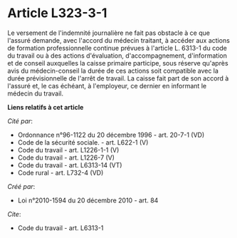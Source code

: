 # Article L323-3-1

Le versement de l'indemnité journalière ne fait pas obstacle à ce que l'assuré demande, avec l'accord du médecin traitant, à
accéder aux actions de formation professionnelle continue prévues à l'article L. 6313-1 du code du travail ou à des actions
d'évaluation, d'accompagnement, d'information et de conseil auxquelles la caisse primaire participe, sous réserve qu'après
avis du médecin-conseil la durée de ces actions soit compatible avec la durée prévisionnelle de l'arrêt de travail. La caisse
fait part de son accord à l'assuré et, le cas échéant, à l'employeur, ce dernier en informant le médecin du travail.

**Liens relatifs à cet article**

_Cité par_:

  - Ordonnance n°96-1122 du 20 décembre 1996 - art. 20-7-1 (VD)
  - Code de la sécurité sociale. - art. L622-1 (V)
  - Code du travail - art. L1226-1-1 (V)
  - Code du travail - art. L1226-7 (V)
  - Code du travail - art. L6313-14 (VT)
  - Code rural - art. L732-4 (VD)

_Créé par_:

  - Loi n°2010-1594 du 20 décembre 2010 - art. 84

_Cite_:

  - Code du travail - art. L6313-1
